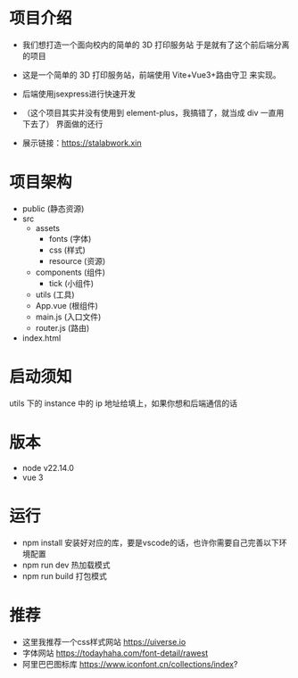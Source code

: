# 项目介绍

- 我们想打造一个面向校内的简单的 3D 打印服务站
于是就有了这个前后端分离的项目

- 这是一个简单的 3D 打印服务站，前端使用 Vite+Vue3+路由守卫 来实现。
- 后端使用jsexpress进行快速开发

- （这个项目其实并没有使用到 element-plus，我搞错了，就当成 div 一直用下去了）
界面做的还行

- 展示链接：https://stalabwork.xin

# 项目架构

- public (静态资源)
- src
  - assets
    - fonts (字体)
    - css (样式)
    - resource (资源)
  - components (组件)
    - tick (小组件)
  - utils (工具)
  - App.vue (根组件)
  - main.js (入口文件)
  - router.js (路由)
- index.html

# 启动须知

utils 下的 instance 中的 ip 地址给填上，如果你想和后端通信的话

# 版本
- node v22.14.0
- vue 3

# 运行

- npm install 安装好对应的库，要是vscode的话，也许你需要自己完善以下环境配置
- npm run dev 热加载模式
- npm run build 打包模式

# 推荐
- 这里我推荐一个css样式网站
https://uiverse.io
- 字体网站
https://todayhaha.com/font-detail/rawest
- 阿里巴巴图标库
https://www.iconfont.cn/collections/index?
